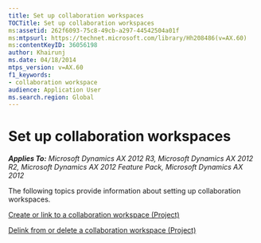 ```yaml
---
title: Set up collaboration workspaces
TOCTitle: Set up collaboration workspaces
ms:assetid: 262f6093-75c8-49cb-a297-44542504a01f
ms:mtpsurl: https://technet.microsoft.com/library/Hh208486(v=AX.60)
ms:contentKeyID: 36056198
author: Khairunj
ms.date: 04/18/2014
mtps_version: v=AX.60
f1_keywords:
- collaboration workspace
audience: Application User
ms.search.region: Global
---
```


# Set up collaboration workspaces 


_**Applies To:** Microsoft Dynamics AX 2012 R3, Microsoft Dynamics AX 2012 R2, Microsoft Dynamics AX 2012 Feature Pack, Microsoft Dynamics AX 2012_

The following topics provide information about setting up collaboration workspaces.

[Create or link to a collaboration workspace (Project)](create-or-link-to-a-collaboration-workspace-project.md)

[Delink from or delete a collaboration workspace (Project)](delink-from-or-delete-a-collaboration-workspace-project.md)

  


